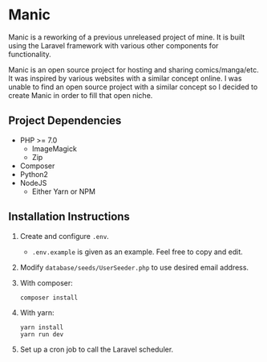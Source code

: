 # Manic

Manic is a reworking of a previous unreleased project of mine. It is built using the Laravel framework with various other components for functionality.

Manic is an open source project for hosting and sharing comics/manga/etc. It was inspired by various websites with a similar concept online. I was unable to find an open source project with a similar concept so I decided to create Manic in order to fill that open niche.

## Project Dependencies

* PHP >= 7.0
	* ImageMagick
	* Zip
* Composer
* Python2
* NodeJS
	* Either Yarn or NPM

## Installation Instructions

1. Create and configure `.env`.
	* `.env.example` is given as an example. Feel free to copy and edit.
2. Modify `database/seeds/UserSeeder.php` to use desired email address.
3. With composer:

	```shell
	composer install
	```
4. With yarn:
	```shell
	yarn install
	yarn run dev
	```
5. Set up a cron job to call the Laravel scheduler.